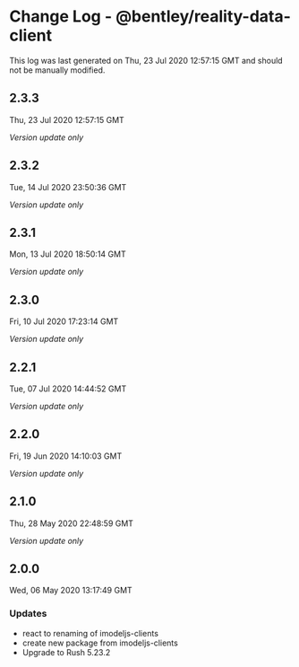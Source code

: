 # Change Log - @bentley/reality-data-client

This log was last generated on Thu, 23 Jul 2020 12:57:15 GMT and should not be manually modified.

## 2.3.3
Thu, 23 Jul 2020 12:57:15 GMT

*Version update only*

## 2.3.2
Tue, 14 Jul 2020 23:50:36 GMT

*Version update only*

## 2.3.1
Mon, 13 Jul 2020 18:50:14 GMT

*Version update only*

## 2.3.0
Fri, 10 Jul 2020 17:23:14 GMT

*Version update only*

## 2.2.1
Tue, 07 Jul 2020 14:44:52 GMT

*Version update only*

## 2.2.0
Fri, 19 Jun 2020 14:10:03 GMT

*Version update only*

## 2.1.0
Thu, 28 May 2020 22:48:59 GMT

*Version update only*

## 2.0.0
Wed, 06 May 2020 13:17:49 GMT

### Updates

- react to renaming of imodeljs-clients
- create new package from imodeljs-clients
- Upgrade to Rush 5.23.2

